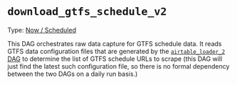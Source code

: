 # `download_gtfs_schedule_v2`

Type: [Now / Scheduled](https://docs.calitp.org/data-infra/airflow/dags-maintenance.html)

This DAG orchestrates raw data capture for GTFS schedule data. It reads GTFS data configuration files that are generated by the [`airtable_loader_2` DAG](../airtable_loader_v2/README.md) to determine the list of GTFS schedule URLs to scrape (this DAG will just find the latest such configuration file, so there is no formal dependency between the two DAGs on a daily run basis.)
